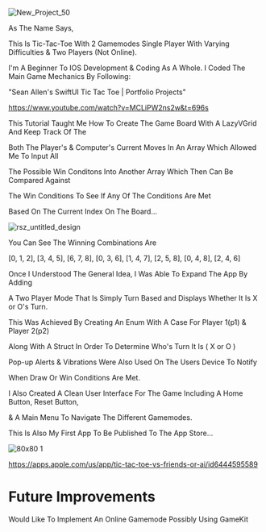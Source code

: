 ![New_Project_50](https://user-images.githubusercontent.com/116600945/211867014-be73ffe8-aee5-45f6-8d08-70548e34faf3.png)

As The Name Says, 

This Is Tic-Tac-Toe With 2 Gamemodes Single Player With Varying Difficulties
& Two Players (Not Online).

I'm A Beginner To IOS Development & Coding As A Whole. I Coded The Main Game Mechanics By Following:

"Sean Allen's SwiftUI Tic Tac Toe | Portfolio Projects" 

https://www.youtube.com/watch?v=MCLiPW2ns2w&t=696s

This Tutorial Taught Me How To Create The Game Board With A LazyVGrid And Keep Track Of The


Both The Player's & Computer's Current Moves In An Array Which Allowed Me To Input All

The Possible Win Conditons Into Another Array Which Then Can Be Compared Against 

The Win Conditions To See If Any Of The Conditions Are Met

Based On The Current Index On The Board...

![rsz_untitled_design](https://user-images.githubusercontent.com/116600945/211857438-6e5977fd-705c-49b2-88a7-51941167036e.png)


You Can See The Winning Combinations Are

[0, 1, 2], [3, 4, 5], [6, 7, 8], [0, 3, 6], [1, 4, 7], [2, 5, 8], [0, 4, 8], [2, 4, 6]

Once I Understood The General Idea, I Was Able To Expand The App By Adding

A Two Player Mode That Is Simply Turn Based and Displays Whether It Is X or O's Turn.

This Was Achieved By Creating An Enum With A Case For Player 1(p1) & Player 2(p2)

Along With A Struct In Order To Determine Who's Turn It Is ( X or O ) 

Pop-up Alerts & Vibrations Were Also Used On The Users Device To Notify

When Draw Or Win Conditions Are Met.

I Also Created A Clean User Interface For The Game Including A Home Button, Reset Button, 

& A Main Menu To Navigate The Different Gamemodes.

This Is Also My First App To Be Published To The App Store...

![80x80 1](https://user-images.githubusercontent.com/116600945/211866050-e928ba5c-c644-4eea-b6f3-5b0440da0b5b.png)


https://apps.apple.com/us/app/tic-tac-toe-vs-friends-or-ai/id6444595589

<h1>Future Improvements</h1>

Would Like To Implement An Online Gamemode Possibly Using GameKit
